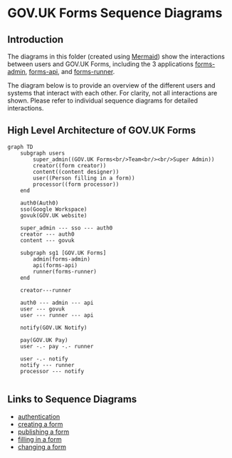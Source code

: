 # GOV.UK Forms Sequence Diagrams 

## Introduction

The diagrams in this folder (created using [Mermaid](https://docs.github.com/en/get-started/writing-on-github/working-with-advanced-formatting/creating-diagrams#creating-mermaid-diagrams)) show the interactions between users and GOV.UK Forms, including the 3 applications [forms-admin](https://github.com/alphagov/forms-admin), [forms-api](https://github.com/alphagov/forms-api), and [forms-runner](https://github.com/alphagov/forms-runner).

The diagram below is to provide an overview of the different users and systems that interact with each other. For clarity, not all interactions are shown. Please refer to individual sequence diagrams for detailed interactions.

## High Level Architecture of GOV.UK Forms

```mermaid
graph TD
    subgraph users
        super_admin((GOV.UK Forms<br/>Team<br/><br/>Super Admin))
        creator((form creator))
        content((content designer))
        user((Person filling in a form))
        processor((form processor))
    end

    auth0(Auth0)
    sso(Google Workspace)
    govuk(GOV.UK website)

    super_admin --- sso --- auth0
    creator --- auth0
    content --- govuk

    subgraph sg1 [GOV.UK Forms]
        admin(forms-admin)
        api(forms-api)
        runner(forms-runner)
    end

    creator---runner

    auth0 --- admin --- api
    user --- govuk
    user --- runner --- api

    notify(GOV.UK Notify)

    pay(GOV.UK Pay)
    user -.- pay -.- runner

    user -.- notify
    notify --- runner
    processor --- notify


```

## Links to Sequence Diagrams

* [authentication](authentication.md)
* [creating a form](creating-a-form.md)
* [publishing a form](publishing-a-form.md)
* [filling in a form](filling-in-a-form.md)
* [changing a form](changing-a-form.md)

